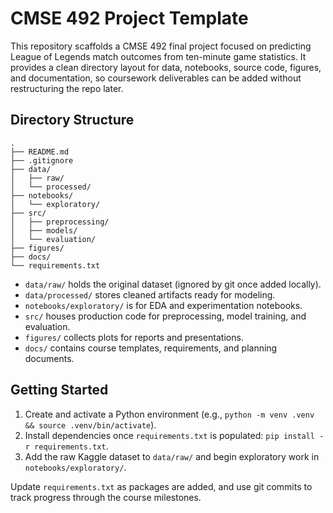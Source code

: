 # CMSE 492 Project Template

This repository scaffolds a CMSE 492 final project focused on predicting League of Legends match outcomes from ten-minute game statistics. It provides a clean directory layout for data, notebooks, source code, figures, and documentation, so coursework deliverables can be added without restructuring the repo later.

## Directory Structure

```
.
├── README.md
├── .gitignore
├── data/
│   ├── raw/
│   └── processed/
├── notebooks/
│   └── exploratory/
├── src/
│   ├── preprocessing/
│   ├── models/
│   └── evaluation/
├── figures/
├── docs/
└── requirements.txt
```

- `data/raw/` holds the original dataset (ignored by git once added locally).
- `data/processed/` stores cleaned artifacts ready for modeling.
- `notebooks/exploratory/` is for EDA and experimentation notebooks.
- `src/` houses production code for preprocessing, model training, and evaluation.
- `figures/` collects plots for reports and presentations.
- `docs/` contains course templates, requirements, and planning documents.

## Getting Started

1. Create and activate a Python environment (e.g., `python -m venv .venv && source .venv/bin/activate`).
2. Install dependencies once `requirements.txt` is populated: `pip install -r requirements.txt`.
3. Add the raw Kaggle dataset to `data/raw/` and begin exploratory work in `notebooks/exploratory/`.

Update `requirements.txt` as packages are added, and use git commits to track progress through the course milestones.

